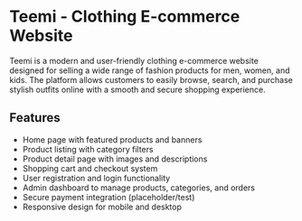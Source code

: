 # Teemi - Clothing E-commerce Website

Teemi is a modern and user-friendly clothing e-commerce website designed for selling a wide range of fashion products for men, women, and kids. The platform allows customers to easily browse, search, and purchase stylish outfits online with a smooth and secure shopping experience.

## Features

- Home page with featured products and banners
- Product listing with category filters
- Product detail page with images and descriptions
- Shopping cart and checkout system
- User registration and login functionality
- Admin dashboard to manage products, categories, and orders
- Secure payment integration (placeholder/test)
- Responsive design for mobile and desktop
